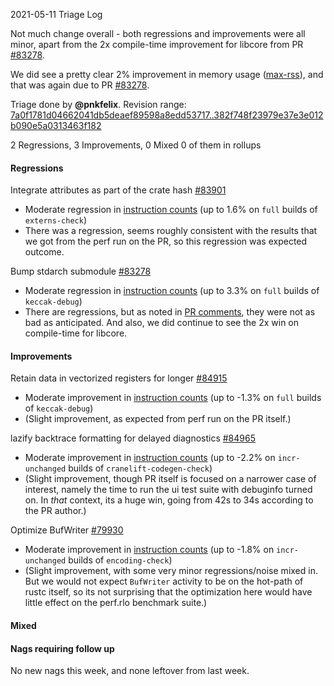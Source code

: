 
2021-05-11 Triage Log

Not much change overall - both regressions and improvements were all minor, apart from the 2x compile-time improvement for libcore from PR [#83278](https://github.com/rust-lang/rust/issues/83278).

We did see a pretty clear 2% improvement in memory usage ([max-rss](https://perf.rust-lang.org/?start=7a0f1781d04662041db5deaef89598a8edd53717&end=382f748f23979e37e3e012b090e5a0313463f182&absolute=false&stat=max-rss)), and that was again due to PR [#83278](https://github.com/rust-lang/rust/issues/83278).

Triage done by **@pnkfelix**.
Revision range: [7a0f1781d04662041db5deaef89598a8edd53717..382f748f23979e37e3e012b090e5a0313463f182](https://perf.rust-lang.org/?start=7a0f1781d04662041db5deaef89598a8edd53717&end=382f748f23979e37e3e012b090e5a0313463f182&absolute=false&stat=instructions%3Au)

2 Regressions, 3 Improvements, 0 Mixed
0 of them in rollups

#### Regressions

Integrate attributes as part of the crate hash [#83901](https://github.com/rust-lang/rust/issues/83901)
- Moderate regression in [instruction counts](https://perf.rust-lang.org/compare.html?start=770792ff8d1ec542e78e77876ac936f43ffb8e05&end=467253ff6a2aecd008d273286315ac14ff8ad937&stat=instructions:u) (up to 1.6% on `full` builds of `externs-check`)
- There was a regression, seems roughly consistent with the results that we got from the perf run on the PR, so this regression was expected outcome.

Bump stdarch submodule [#83278](https://github.com/rust-lang/rust/issues/83278)
- Moderate regression in [instruction counts](https://perf.rust-lang.org/compare.html?start=ff34b919075f35a1787659e9c448a34b06bab8de&end=881c1ac408d93bb7adaa3a51dabab9266e82eee8&stat=instructions:u) (up to 3.3% on `full` builds of `keccak-debug`)
- There are regressions, but as noted in [PR comments](https://github.com/rust-lang/rust/pull/83278#issuecomment-835570336), they were not as bad as anticipated. And also, we did continue to see the 2x win on compile-time for libcore.

#### Improvements

Retain data in vectorized registers for longer [#84915](https://github.com/rust-lang/rust/issues/84915)
- Moderate improvement in [instruction counts](https://perf.rust-lang.org/compare.html?start=ae8b84bf04cddda2379b36c45a575132e6a44fb0&end=45ccf910703fe7afee30cf223ed046ed2d2afb91&stat=instructions:u) (up to -1.3% on `full` builds of `keccak-debug`)
- (Slight improvement, as expected from perf run on the PR itself.)

lazify backtrace formatting for delayed diagnostics [#84965](https://github.com/rust-lang/rust/issues/84965)
- Moderate improvement in [instruction counts](https://perf.rust-lang.org/compare.html?start=1d99508b52499c9efd213738e71927458c1d394e&end=109248a4eb99bc83684c94ca4ef36f2fadc17e2a&stat=instructions:u) (up to -2.2% on `incr-unchanged` builds of `cranelift-codegen-check`)
- (Slight improvement, though PR itself is focused on a narrower case of interest, namely the time to run the ui test suite with debuginfo turned on. In *that* context, its a huge win, going from 42s to 34s according to the PR author.)

Optimize BufWriter [#79930](https://github.com/rust-lang/rust/issues/79930)
- Moderate improvement in [instruction counts](https://perf.rust-lang.org/compare.html?start=377d1a984cd2a53327092b90aa1d8b7e22d1e347&end=676ee14729462585b969bbc52f32c307403f4126&stat=instructions:u) (up to -1.8% on `incr-unchanged` builds of `encoding-check`)
- (Slight improvement, with some very minor regressions/noise mixed in. But we would not expect `BufWriter` activity to be on the hot-path of rustc itself, so its not surprising that the optimization here would have little effect on the perf.rlo benchmark suite.)

#### Mixed



#### Nags requiring follow up

No new nags this week, and none leftover from last week.
